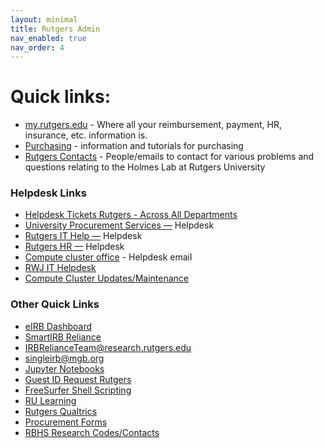 ```yaml
---
layout: minimal
title: Rutgers Admin
nav_enabled: true
nav_order: 4
---
```


# Quick links:
- [my.rutgers.edu](my.rutgers.edu) - Where all your reimbursement, payment, HR, insurance, etc. information is.
- [Purchasing](https://holmeslab.github.io/holmeslab/docs/Admin/purchasing/) - information and tutorials for purchasing
- [Rutgers Contacts](https://holmeslab.github.io/holmeslab/docs/Admin/rutgers-contacts/) - People/emails to contact for various problems and questions relating to the Holmes Lab at Rutgers University

### Helpdesk Links
- [Helpdesk Tickets Rutgers - Across All Departments](https://rutgers.service-now.com/sp?id=rutgers_my_requests)  
- [University Procurement Services —](https://rutgers.ca1.qualtrics.com/jfe/form/SV_4MfeqH34iMABCo6) Helpdesk  
- [Rutgers IT Help —](https://rutgers.service-now.com/sp?id=sc_category) Helpdesk  
- [Rutgers HR —](https://rutgers.service-now.com/hrportal?id=hrj_sc_cat_item&sys_id=27c78de49f331200d9011977677fcfb3) Helpdesk  
- [Compute cluster office](mailto:help@oarc.rutgers.edu) - Helpdesk email   
- [RWJ IT Helpdesk](https://rutgers.service-now.com/sp?id=sc_cat_item&sys_id=3c2100e41b672490217ca9bfbd4bcb86)  
- [Compute Cluster Updates/Maintenance](https://oarc.rutgers.edu/amarel-system-status/)  

### Other Quick Links
- [eIRB Dashboard](https://eirb.rutgers.edu/eIRB/sd/Rooms/DisplayPages/LayoutInitial?Container=com.webridge.entity.Entity%5BOID%5B51CF5D6F830F11EE3C910AED9E565000%5D)  
- [SmartIRB Reliance](https://reliance.smartirb.org/users/sign_in)  
- [IRBRelianceTeam@research.rutgers.edu](mailto:IRBRelianceTeam@research.rutgers.edu)   
- [singleirb@mgb.org](mailto:singleirb@mgb.org)  
- [Jupyter Notebooks](ondemand.hpc.rutgers.edu/)  
- [Guest ID Request Rutgers](https://requests.rutgers.edu/app/ui/#guestrequest)  
- [FreeSurfer Shell Scripting](https://www.youtube.com/playlist?list=PLIQIswOrUH6_DWy5mJlSfj6AWY0y9iUce)  
- [RU Learning](https://rulearning.rutgers.edu/home)  
- [Rutgers Qualtrics](https://rutgers.qualtrics.com/)  
- [Procurement Forms](https://procurementservices.rutgers.edu/resources/forms)  
- [RBHS Research Codes/Contacts](https://research.rutgers.edu/sites/default/files/2022-10/RSP_QuickFacts.pdf)  



